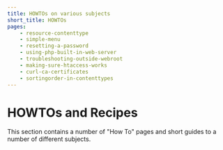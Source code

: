 ```yaml
---
title: HOWTOs on various subjects
short_title: HOWTOs
pages:
    - resource-contenttype
    - simple-menu
    - resetting-a-password
    - using-php-built-in-web-server
    - troubleshooting-outside-webroot
    - making-sure-htaccess-works
    - curl-ca-certificates
    - sortingorder-in-contenttypes
---
```

HOWTOs and Recipes
===================

This section contains a number of "How To" pages and short guides to a number
of different subjects.

